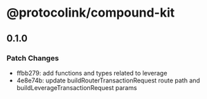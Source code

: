 # @protocolink/compound-kit

## 0.1.0

### Patch Changes

- ffbb279: add functions and types related to leverage
- 4e8e74b: update buildRouterTransactionRequest route path and buildLeverageTransactionRequest params
